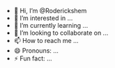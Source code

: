 - 👋 Hi, I’m @Roderickshem
- 👀 I’m interested in ...
- 🌱 I’m currently learning ...
- 💞️ I’m looking to collaborate on ...
- 📫 How to reach me ...
- 😄 Pronouns: ...
- ⚡ Fun fact: ...

<!---
Roderickshem/Roderickshem is a ✨ special ✨ repository because its `README.md` (this file) appears on your GitHub profile.
You can click the Preview link to take a look at your changes.
--->
